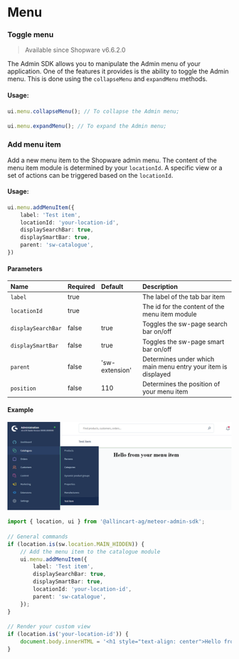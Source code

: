 # Menu

### Toggle menu

> Available since Shopware v6.6.2.0

The Admin SDK allows you to manipulate the Admin menu of your application. One of the features it provides is the ability to toggle the Admin menu. This is done using the `collapseMenu` and `expandMenu` methods.

#### Usage:
```ts
ui.menu.collapseMenu(); // To collapse the Admin menu;

ui.menu.expandMenu(); // To expand the Admin menu;
```

### Add menu item
Add a new menu item to the Shopware admin menu. The content of the menu item module is determined by your `locationId`.
A specific view or a set of actions can be triggered based on the `locationId`.

#### Usage:
```ts
ui.menu.addMenuItem({
    label: 'Test item',
    locationId: 'your-location-id',
    displaySearchBar: true,
    displaySmartBar: true,
    parent: 'sw-catalogue',
})
```

#### Parameters
| Name                 | Required | Default        | Description                                                   |
| :------------------- | :------- | :------------- | :------------------------------------------------------------ |
| `label`              | true     |                | The label of the tab bar item                                 |
| `locationId`         | true     |                | The id for the content of the menu item module                |
| `displaySearchBar`   | false    | true           | Toggles the sw-page search bar on/off                         |
| `displaySmartBar`    | false    | true           | Toggles the sw-page smart bar on/off                          |
| `parent`             | false    | 'sw-extension' | Determines under which main menu entry your item is displayed |
| `position`           | false    | 110            | Determines the position of your menu item                     |

#### Example
![Menu item example](./assets/add-menu-item-example.png)
```ts
import { location, ui } from '@allincart-ag/meteor-admin-sdk';

// General commands
if (location.is(sw.location.MAIN_HIDDEN)) {
    // Add the menu item to the catalogue module
    ui.menu.addMenuItem({
        label: 'Test item',
        displaySearchBar: true,
        displaySmartBar: true,
        locationId: 'your-location-id',
        parent: 'sw-catalogue',
    });
}

// Render your custom view
if (location.is('your-location-id')) {
    document.body.innerHTML = '<h1 style="text-align: center">Hello from your menu item</h1>';
}
```
